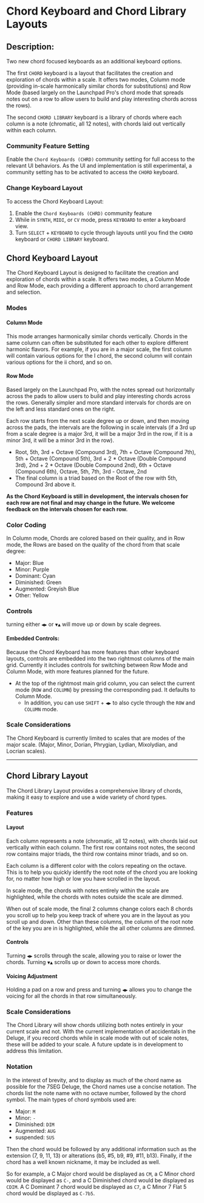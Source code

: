 # Chord Keyboard and Chord Library Layouts

## Description:

Two new chord focused keyboards as an additional keyboard options.

The first `CHORD` keyboard is a layout that facilitates the creation and exploration of chords within a scale. It offers two modes, Column mode (providing in-scale harmonically similar chords for substitutions) and Row Mode (based largely on the Launchpad Pro's chord mode that spreads notes out on a row to allow users to build and play interesting chords across the rows).

The second `CHORD LIBRARY` keyboard is a library of chords where each column is a note (chromatic, all 12 notes), with chords laid out vertically within each column.

### Community Feature Setting

Enable the `Chord Keyboards (CHRD)` community setting for full access to the relevant UI behaviors. As the UI and implementation is still experimental, a community setting has to be activated to access the `CHORD` keyboard.

### Change Keyboard Layout

To access the Chord Keyboard Layout:
1. Enable the `Chord Keyboards (CHRD)` community feature
2. While in `SYNTH`, `MIDI`, or `CV` mode, press `KEYBOARD` to enter a keyboard view.
3. Turn `SELECT` + `KEYBOARD` to cycle through layouts until you find the `CHORD` keyboard or `CHORD LIBRARY` keyboard.

## Chord Keyboard Layout

The Chord Keyboard Layout is designed to facilitate the creation and exploration of chords within a scale. It offers two modes, a Column Mode and Row Mode, each providing a different approach to chord arrangement and selection.

### Modes

#### Column Mode

This mode arranges harmonically similar chords vertically. Chords in the same column can often be substituted for each other to explore different harmonic flavors. For example, if you are in a major scale, the first column will contain various options for the I chord, the second column will contain various options for the ii chord, and so on.

#### Row Mode

Based largely on the Launchpad Pro, with the notes spread out horizontally across the pads to allow users to build and play interesting chords across the rows. Generally simpler and more standard intervals for chords are on the left and less standard ones on the right.

Each row starts from the next scale degree up or down, and then moving across the pads, the intervals are the following in scale intervals (if a 3rd up from a scale degree is a major 3rd, it will be a major 3rd in the row, if it is a minor 3rd, it will be a minor 3rd in the row).
  - Root, 5th, 3rd + Octave (Compound 3rd), 7th + Octave (Compound 7th), 5th + Octave (Compound 5th), 3rd + 2 * Octave (Double Compound 3rd), 2nd + 2 * Octave (Double Compound 2nd), 6th + Octave (Compound 6th), Octave, 5th, 7th, 3rd - Octave, 2nd
  - The final column is a triad based on the Root of the row with 5th, Compound 3rd above it.

**As the Chord Keyboard is still in development, the intervals chosen for each row are not final and may change in the future. We welcome feedback on the intervals chosen for each row.**


### Color Coding

In Column mode, Chords are colored based on their quality, and in Row mode, the Rows are based on the quality of the chord from that scale degree:

  - Major: Blue
  - Minor: Purple
  - Dominant: Cyan
  - Diminished: Green
  - Augmented: Greyish Blue
  - Other: Yellow

### Controls

turning either `◀︎▶︎` or  `▼︎▲︎` will move up or down by scale degrees.

#### Embedded Controls:

Because the Chord Keyboard has more features than other keyboard layouts, controls are embedded into the two rightmost columns of the main grid. Currently it includes controls for switching between Row Mode and Column Mode, with more features planned for the future.
  - At the top of the rightmost main grid column, you can select the current mode (`ROW` and `COLUMN`) by pressing the corresponding pad. It defaults to Column Mode.
    - In addition, you can use `SHIFT` + `◀︎▶︎` to also cycle through the `ROW` and `COLUMN` mode.


### Scale Considerations

The Chord Keyboard is currently limited to scales that are modes of the major scale. (Major, Minor, Dorian, Phrygian, Lydian, Mixolydian, and Locrian scales).

---

## Chord Library Layout

The Chord Library Layout provides a comprehensive library of chords, making it easy to explore and use a wide variety of chord types.

### Features

#### Layout

Each column represents a note (chromatic, all 12 notes), with chords laid out vertically within each column. The first row contains root notes, the second row contains major triads, the third row contains minor triads, and so on.

Each column is a different color with the colors repeating on the octave. This is to help you quickly identify the root note of the chord you are looking for, no matter how high or low you have scrolled in the layout.

In scale mode, the chords with notes entirely within the scale are highlighted, while the chords with notes outside the scale are dimmed.

When out of scale mode, the final 2 columns change colors each 8 chords you scroll up to help you keep track of where you are in the layout as you scroll up and down. Other than these columns, the column of the root note of the key you are in is highlighted, while the all other columns are dimmed.

#### Controls

Turning `◀︎▶︎` scrolls through the scale, allowing you to raise or lower the chords. Turning `▼︎▲︎` scrolls up or down to access more chords.

#### Voicing Adjustment

Holding a pad on a row and press and turning `◀︎▶︎` allows you to change the voicing for all the chords in that row simultaneously.

### Scale Considerations

The Chord Library will show chords utilizing both notes entirely in your current scale and not. With the current implementation of accidentals in the Deluge, if you record chords while in scale mode with out of scale notes, these will be added to your scale. A future update is in development to address this limitation.

### Notation

In the interest of brevity, and to display as much of the chord name as possible for the 7SEG Deluge, the Chord names use  a concise notation. The chords list the note name with no octave number, followed by the chord symbol. The main types of chord symbols used are:
  - Major: `M`
  - Minor: `-`
  - Diminished: `DIM`
  - Augmented: `AUG`
  - suspended: `SUS`

Then the chord would be followed by any additional information such as the extension (7, 9, 11, 13) or alterations (b5, #5, b9, #9, #11, b13). Finally, if the chord has a well known nickname, it may be included as well.

So for example, a C Major chord would be displayed as `CM`, a C Minor chord would be displayed as `C-`, and a C Diminished chord would be displayed as `CDIM`. A C Dominant 7 chord would be displayed as `C7`, a C Minor 7 Flat 5 chord would be displayed as `C-7b5`.

